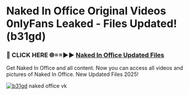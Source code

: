 # Naked In Office Original Videos 0nlyFans Leaked - Files Updated! (b31gd)

<h3>🔴 CLICK HERE 🌐==►► <a href="https://tinyurl.com/up5wt9bj" rel="nofollow">Naked In Office Updated Files</a></h3>

Get Naked In Office and all content. Now you can access all videos and pictures of Naked In Office. New Updated Files 2025!

[![b31gd](https://i.imgur.com/ABiUzMV.gif)](https://tinyurl.com/up5wt9bj)
naked office vk